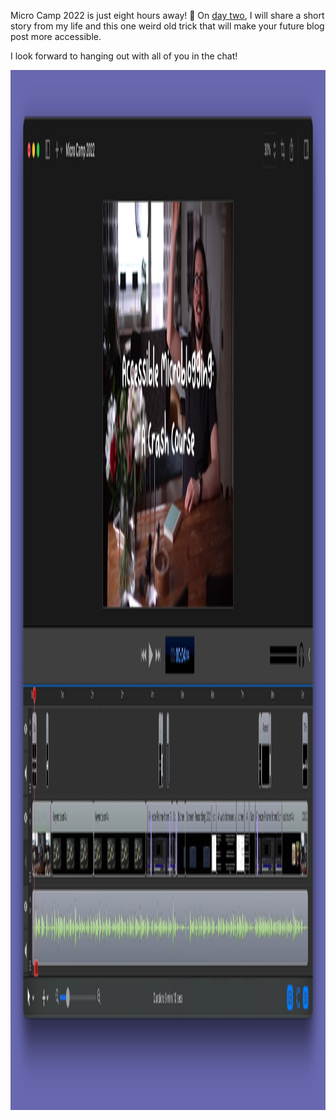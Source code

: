 ---
---

Micro Camp 2022 is just eight hours away! 🥳 On [day two](https://micro.camp/#day2), I will share a short story from my life and this one weird old trick that will make your future blog post more accessible.

I look forward to hanging out with all of you in the chat!

<img src="/images/micro-camp-teaser.jpg" alt="Video editing software with an open project named Micro Camp 2022. The scrubber is set to around 4 seconds, and the video preview shows a happy guy sitting at a table raising his hand in a salutation. The title is set in a playful font and reads Accessible Microblogging: A Crash Course." width="2784" height="1664" />
